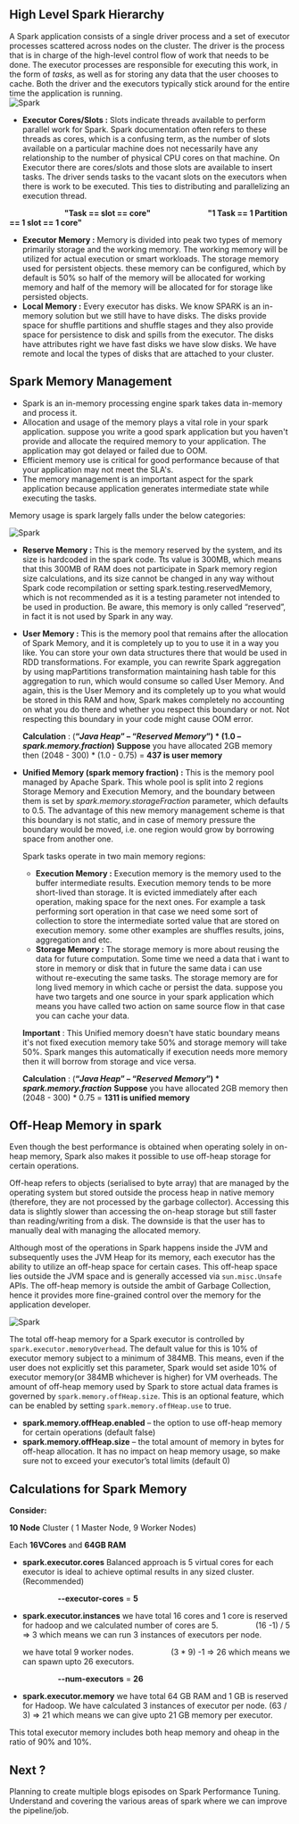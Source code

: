 ## High Level Spark Hierarchy

A Spark application consists of a single driver process and a set of executor processes scattered across nodes on the cluster. The driver is the process that is in charge of the high-level control flow of work that needs to be done. The executor processes are responsible for executing this work, in the form of  _tasks_, as well as for storing any data that the user chooses to cache. Both the driver and the executors typically stick around for the entire time the application is running.
 <br />
![Spark](https://github.com/gurditsingh/blog/blob/gh-pages/_screenshots/spark_hierarchy.png?raw=true)

 - **Executor Cores/Slots :** Slots indicate threads available to perform parallel work for Spark. Spark documentation often refers to these threads as cores, which is a confusing term, as the number of slots available on a particular machine does not necessarily have any relationship to the number of physical CPU cores on that machine. On Executor there are cores/slots and those slots are available to insert tasks. The driver sends tasks to the vacant slots on the executors when there is work to be executed. This ties to distributing and parallelizing an execution thread.

&nbsp;&nbsp;&nbsp;&nbsp;&nbsp;&nbsp;&nbsp;&nbsp;&nbsp;&nbsp;&nbsp;&nbsp;&nbsp;&nbsp;&nbsp;&nbsp;&nbsp;&nbsp;&nbsp;&nbsp;&nbsp;&nbsp;&nbsp;&nbsp; **"Task ==  slot  == core"**
&nbsp;&nbsp;&nbsp;&nbsp;&nbsp;&nbsp;&nbsp;&nbsp;&nbsp;&nbsp;&nbsp;&nbsp;&nbsp;&nbsp;&nbsp;&nbsp;&nbsp;&nbsp;&nbsp;&nbsp;&nbsp;&nbsp;&nbsp;&nbsp; **"1 Task == 1 Partition == 1 slot == 1 core"**

 - **Executor Memory :**  Memory is divided into peak two types of memory primarily storage and the working memory. The working memory will be utilized for actual execution or smart workloads. The storage memory used for persistent objects. these memory can be configured, which by default is 50% so half of the memory will be allocated for working memory and half of the memory will be allocated for for storage like persisted objects.
 - **Local Memory :** Every executor has disks. We know SPARK is an in-memory solution but we still have to have disks. The disks provide space for shuffle partitions and shuffle stages and they also provide space for persistence to disk and spills from the executor. The disks have attributes right we have fast disks we have slow disks. We have remote and local the types of disks that are attached to your cluster.

## Spark Memory Management

 - Spark is an in-memory processing engine spark takes data in-memory and process it.
 - Allocation and usage of the memory plays a vital role in your spark application. suppose you write a good spark application but you haven't provide and allocate the required memory to your application. The application may got delayed or failed due to OOM.
 - Efficient memory use is critical for good performance because of that your application may not meet the SLA's.
 - The memory management is an important aspect for the spark application because application generates intermediate state while executing the tasks.

Memory usage is spark largely falls under the below categories:

![Spark](https://github.com/gurditsingh/blog/blob/gh-pages/_screenshots/spark_memory_mg.png?raw=true)
 

 - **Reserve Memory :** This is the memory reserved by the system, and its size is hardcoded in the spark code. Tts value is 300MB, which means that this 300MB of RAM does not participate in Spark memory region size calculations, and its size cannot be changed in any way without Spark code recompilation or setting  spark.testing.reservedMemory, which is not recommended as it is a testing parameter not intended to be used in production. Be aware, this memory is only called “reserved”, in fact it is not used by Spark in any way.
 - **User Memory :** This is the memory pool that remains after the allocation of Spark Memory, and it is completely up to you to use it in a way you like. You can store your own data structures there that would be used in RDD transformations. For example, you can rewrite Spark aggregation by using mapPartitions transformation maintaining hash table for this aggregation to run, which would consume so called User Memory. And again, this is the User Memory and its completely up to you what would be stored in this RAM and how, Spark makes completely no accounting on what you do there and whether you respect this boundary or not. Not respecting this boundary in your code might cause OOM error.

	**Calculation** : (**“_Java Heap_” – “_Reserved Memory_”) * (1.0 –  _spark.memory.fraction_)**
	**Suppose** you have allocated 2GB memory then (2048 - 300) * (1.0 - 0.75) = **437 is user memory**

 - **Unified Memory (spark memory fraction) :**  This is the memory pool managed by Apache Spark. This whole pool is split into 2 regions Storage Memory and Execution Memory, and the boundary between them is set by  _spark.memory.storageFraction_  parameter, which defaults to 0.5. The advantage of this new memory management scheme is that this boundary is not static, and in case of memory pressure the boundary would be moved, i.e. one region would grow by borrowing space from another one.

	Spark tasks operate in two main memory regions:
	 - **Execution Memory :**  Execution memory is the memory used to the buffer intermediate results. Execution memory tends to be more short-lived than storage. It is evicted immediately after each operation, making space for the next ones. For example a task performing sort operation in that case we need some sort of collection to store the intermediate sorted value  that are stored on execution memory. some other examples are shuffles results, joins, aggregation and etc.
	 - **Storage Memory :** The storage memory is more about reusing the data for future computation. Some time we need a data that i want to store in memory or disk that in future the same data i can use without re-executing the same tasks. The storage memory are for long lived memory in which cache or persist the data. suppose you have two targets and one source in your spark application which means you have called two action on same source flow in that case you can cache your data.

	**Important** : This Unified memory doesn't have static boundary means it's not fixed execution memory take 50% and storage memory will take 50%. Spark manges this automatically if execution needs more memory then it will borrow from storage and vice versa.
	
	**Calculation** : (**“_Java Heap_” – “_Reserved Memory_”) * _spark.memory.fraction_**
	**Suppose** you have allocated 2GB memory then (2048 - 300) * 0.75 = **1311 is unified memory**
	 
## Off-Heap Memory in spark
Even though the best performance is obtained when operating solely in on-heap memory, Spark also makes it possible to use off-heap storage for certain operations.

Off-heap refers to objects (serialised to byte array) that are managed by the operating system but stored outside the process heap in native memory (therefore, they are not processed by the garbage collector). Accessing this data is slightly slower than accessing the on-heap storage but still faster than reading/writing from a disk. The downside is that the user has to manually deal with managing the allocated memory.

Although most of the operations in Spark happens inside the JVM and subsequently uses the JVM Heap for its memory, each executor has the ability to utilize an off-heap space for certain cases. This off-heap space lies outside the JVM space and is generally accessed via  `sun.misc.Unsafe`  APIs. The off-heap memory is outside the ambit of Garbage Collection, hence it provides more fine-grained control over the memory for the application developer.

![Spark](https://github.com/gurditsingh/blog/blob/gh-pages/_screenshots/spark_off_heap_mm.png?raw=true)

The total off-heap memory for a Spark executor is controlled by `spark.executor.memoryOverhead`. The default value for this is 10% of executor memory subject to a minimum of 384MB. This means, even if the user does not explicitly set this parameter, Spark would set aside 10% of executor memory(or 384MB whichever is higher) for VM overheads. The amount of off-heap memory used by Spark to store actual data frames is governed by `spark.memory.offHeap.size`. This is an optional feature, which can be enabled by setting `spark.memory.offHeap.use` to true.

 - **spark.memory.offHeap.enabled** – the option to use off-heap memory for certain operations (default false)
 - **spark.memory.offHeap.size** – the total amount of memory in bytes for off-heap allocation. It has no impact on heap memory usage, so
   make sure not to exceed your executor’s total limits (default 0)

## Calculations for Spark Memory
**Consider:**

**10 Node** Cluster ( 1 Master Node, 9 Worker Nodes)

Each **16VCores** and **64GB RAM**

 - **spark.executor.cores** Balanced approach is 5 virtual cores for each executor is ideal to achieve optimal results in any sized cluster. (Recommended)
 
	  &nbsp;&nbsp;&nbsp;&nbsp;&nbsp;&nbsp;&nbsp;&nbsp;&nbsp;&nbsp;&nbsp;&nbsp;&nbsp;&nbsp;&nbsp;&nbsp;**--executor-cores** = **5**
	
	
 - **spark.executor.instances** 
	 we have total 16 cores and 1 core is reserved for hadoop and we calculated number of cores are 5.
	&nbsp;&nbsp;&nbsp;&nbsp;&nbsp;&nbsp;&nbsp;&nbsp;&nbsp;&nbsp;&nbsp;&nbsp;&nbsp;&nbsp;&nbsp;&nbsp;(16 -1) / 5 => 3 which means we can run 3 instances of executors per node.
	
	we have total 9 worker nodes.
	&nbsp;&nbsp;&nbsp;&nbsp;&nbsp;&nbsp;&nbsp;&nbsp;&nbsp;&nbsp;&nbsp;&nbsp;&nbsp;&nbsp;&nbsp;&nbsp;(3 * 9) -1 => 26 which means we can spawn upto 26 executors.
  
	  &nbsp;&nbsp;&nbsp;&nbsp;&nbsp;&nbsp;&nbsp;&nbsp;&nbsp;&nbsp;&nbsp;&nbsp;&nbsp;&nbsp;&nbsp;&nbsp;**--num-executors** = **26**
		 
		 
 - **spark.executor.memory**
	 we have total 64 GB RAM and 1 GB is reserved for Hadoop. We have calculated 3 instances of executor per node.
	 (63 / 3) => 21 which means we can give upto 21 GB memory per executor.
	 
This total executor memory includes both heap memory and oheap in the ratio of 90% and 10%.
 

## Next ?

Planning to create multiple blogs episodes on Spark Performance Tuning. Understand and covering the various areas of spark where we can improve the pipeline/job.

<!--stackedit_data:
eyJoaXN0b3J5IjpbNTY1MDEwMTgxLC0yMDI3MTk3OTg1LDE0MD
E2ODY2NjIsLTExNDAxOTI0OTcsLTUyMzAyMTc4MywtMjU0MTYy
NjUsLTEyOTgyOTY0OTYsNDIxOTMwNTgwLC0yMTQ1NzA2MTYyLD
M4OTAxNDEsLTE5OTk5NTY4OTAsMjA4NDgzNTQ4NywtMTQxNDgw
ODY4NiwtNzM2NDkwMjMzLC0xNzg2NjM3MjI5LDMyOTU4ODM1Ni
wyMDQ3NjU0NDQsLTU4NTQyMzY4MCwyODI5NjQ4OTAsLTEzMDY2
MzUyNThdfQ==
-->